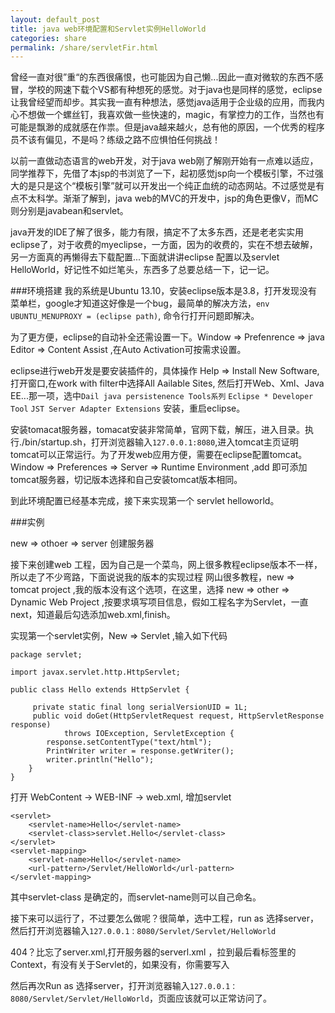 ```yaml
---
layout: default_post
title: java web环境配置和Servlet实例HelloWorld 
categories: share
permalink: /share/servletFir.html
---
```


曾经一直对很”重“的东西很痛恨，也可能因为自己懒...因此一直对微软的东西不感冒，学校的网速下载个VS都有种想死的感觉。对于java也是同样的感觉，eclipse让我曾经望而却步。其实我一直有种想法，感觉java适用于企业级的应用，而我内心不想做一个螺丝钉，我喜欢做一些快速的，magic，有掌控力的工作，当然也有可能是飘渺的成就感在作祟。但是java越来越火，总有他的原因，一个优秀的程序员不该有偏见，不是吗？练级之路不应惧怕任何挑战！

以前一直做动态语言的web开发，对于java web刚了解刚开始有一点难以适应，同学推荐下，先借了本jsp的书浏览了一下，起初感觉jsp向一个模板引擎，不过强大的是只是这个“模板引擎”就可以开发出一个纯正血统的动态网站。不过感觉是有点不太科学。渐渐了解到，java web的MVC的开发中，jsp的角色更像V，而MC则分别是javabean和servlet。

java开发的IDE了解了很多，能力有限，搞定不了太多东西，还是老老实实用eclipse了，对于收费的myeclipse，一方面，因为的收费的，实在不想去破解，另一方面真的再懒得去下载配置...下面就讲讲eclipse 配置以及servlet HelloWorld，好记性不如烂笔头，东西多了总要总结一下，记一记。

###环境搭建
我的系统是Ubuntu 13.10，安装eclipse版本是3.8，打开发现没有菜单栏，google才知道这好像是一个bug，最简单的解决方法，`env UBUNTU_MENUPROXY = (eclipse path)`, 命令行打开问题即解决。

为了更方便，eclipse的自动补全还需设置一下。Window => Prefenrence => java Editor => Content Assist ,在Auto Activation可按需求设置。

eclipse进行web开发是要安装插件的，具体操作 Help => Install New Software, 打开窗口,在work with filter中选择All Aailable Sites, 然后打开Web、Xml、Java EE...那一项，选中`Dail java persistenence Tools系列`  `Eclipse * Developer Tool`  `JST Server Adapter Extensions`
安装，重启eclipse。

安装tomacat服务器，tomacat安装非常简单，官网下载，解压，进入目录。执行./bin/startup.sh，打开浏览器输入`127.0.0.1:8080`,进入tomcat主页证明tomcat可以正常运行。为了开发web应用方便，需要在eclipse配置tomcat。 Window => Preferences => Server => Runtime Environment ,add 即可添加tomcat服务器，切记版本选择和自己安装tomcat版本相同。

到此环境配置已经基本完成，接下来实现第一个 servlet helloworld。

###实例

new => othoer => server 创建服务器

接下来创建web 工程，因为自己是一个菜鸟，网上很多教程eclipse版本不一样，所以走了不少弯路，下面说说我的版本的实现过程
网山很多教程，new => tomcat project ,我的版本没有这个选项，在这里，选择 new => other => Dynamic Web Project ,按要求填写项目信息，假如工程名字为Servlet，一直next，知道最后勾选添加web.xml,finish。 

实现第一个servlet实例，New => Servlet ,输入如下代码
```
package servlet;
 
import javax.servlet.http.HttpServlet;

public class Hello extends HttpServlet {
 
     private static final long serialVersionUID = 1L;
	 public void doGet(HttpServletRequest request, HttpServletResponse response)
	 		throws IOException, ServletException {
		response.setContentType("text/html");
		PrintWriter writer = response.getWriter();
		writer.println("Hello");
	}
}
```
打开 WebContent -> WEB-INF -> web.xml, 增加servlet
```
<servlet>
    <servlet-name>Hello</servlet-name>
	<servlet-class>servlet.Hello</servlet-class>
</servlet>
<servlet-mapping>
	<servlet-name>Hello</servlet-name>
	<url-pattern>/Servlet/HelloWorld</url-pattern>
</servlet-mapping>
```
其中servlet-class 是确定的，而servlet-name则可以自己命名。

接下来可以运行了，不过要怎么做呢？很简单，选中工程，run as 选择server，然后打开浏览器输入`127.0.0.1：8080/Servlet/Servlet/HelloWorld`

404？比忘了server.xml,打开服务器的serverl.xml ，拉到最后看<HOST>标签里的Context，有没有关于Servlet的<Context>，如果没有，你需要写入


然后再次Run as 选择server，打开浏览器输入`127.0.0.1：8080/Servlet/Servlet/HelloWorld`，页面应该就可以正常访问了。
